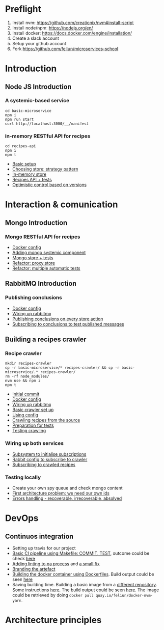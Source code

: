 # Preflight

1. Install nvm: https://github.com/creationix/nvm#install-script
2. Install node/npm: https://nodejs.org/en/
3. Install docker: https://docs.docker.com/engine/installation/
4. Create a slack account
5. Setup your github account
6. Fork https://github.com/feliun/microservices-school

# Introduction

## Node JS Introduction

### A systemic-based service

```
cd basic-microservice
npm i
npm run start
curl http://localhost:3000/__/manifest
```

### in-memory RESTful API for recipes

```
cd recipes-api
npm i
npm t
```
- [Basic setup](https://github.com/feliun/microservices-school/commit/7f8ea46f69017f2b3748313fdabbe98d1d91b792)
- [Choosing store: strategy pattern](https://github.com/feliun/microservices-school/commit/910cb1283606d6d95ba71dd822501001d8942a71)
- [In-memory store](https://github.com/feliun/microservices-school/commit/8b07859deb97d5d98a3ae230b6af74923772e50f)
- [Recipes API + tests](https://github.com/feliun/microservices-school/commit/12ecc27016a67a05e51a43c6853786857a04d0db)
- [Optimistic control based on versions](https://github.com/feliun/microservices-school/commit/8949ea7119156e4eb6e279aa75f770545daa144f)

# Interaction & comunication

## Mongo Introduction

### Mongo RESTful API for recipes
- [Docker config](https://github.com/feliun/microservices-school/commit/829bbc3ced32e701136f94f55c9f0344abfcd377)
- [Adding mongo systemic component](https://github.com/feliun/microservices-school/commit/2deb5b311ee785781d20c098f55a52d32ec5e5a4)
- [Mongo store + tests](https://github.com/feliun/microservices-school/commit/5423f7f0f9c0acd358e8181bcc988e5434e26a1d)
- [Refactor: proxy store](https://github.com/feliun/microservices-school/commit/77b26f343442a9c45f1c029a462db54a776bfc15)
- [Refactor: multiple automatic tests](https://github.com/feliun/microservices-school/commit/ef2eb0d9e000dc63fbab2dce4c761ef089c4d28f)

## RabbitMQ Introduction

### Publishing conclusions
- [Docker config](https://github.com/feliun/microservices-school/commit/efbec01dde74d9ae07a190c801166367660d9da1)
- [Wiring up rabbitmq](https://github.com/feliun/microservices-school/commit/de850c4a9e45aef527e3b0fdb5a7c0d726a9f250)
- [Publishing conclusions on every store action](https://github.com/feliun/microservices-school/commit/a466f9d5d08f510a18919ae3bd94f0965ffe1c59)
- [Subscribing to conclusions to test published messages](https://github.com/feliun/microservices-school/commit/9035623f0742660f56430bfa5437a74e5cc61599)

## Building a recipes crawler

### Recipe crawler
```
mkdir recipes-crawler
cp -r basic-microservice/* recipes-crawler/ && cp -r basic-microservice/.* recipes-crawler/
rm -rf node_modules/
nvm use && npm i
npm t
```
- [Initial commit](https://github.com/feliun/microservices-school/commit/4aa6fb767a751480eeccb667d2bccd73f4e70228)
- [Docker config](https://github.com/feliun/microservices-school/commit/2851c9323f9fd4d794f37091735777c1d4dfca1b)
- [Wiring up rabbitmq](https://github.com/feliun/microservices-school/commit/cf5b166f2f69c20bfa60bb4f30d4bdb0bc68f326)
- [Basic crawler set up](https://github.com/feliun/microservices-school/commit/072825d0bee2e3e46a21963d109a3bcd49b65130)
- [Using config](https://github.com/feliun/microservices-school/commit/cd5b8f8342c24e6adf85572415511cb5fb377dff)
- [Crawling recipes from the source](https://github.com/feliun/microservices-school/commit/1e2005bc386435a3ced034b59d3572278c9b01a3)
- [Preparation for tests](https://github.com/feliun/microservices-school/commit/d2cde89e0405713e18f2a77e50603ac8083e4347)
- [Testing crawling](https://github.com/feliun/microservices-school/commit/52a55c751d130242c2db977a5f60eefe93a33705)

### Wiring up both services
- [Subsystem to initialise subscriptions](https://github.com/feliun/microservices-school/commit/1e87161d2d073e9cd42505a59bb8618a1f72c261)
- [Rabbit config to subscribe to crawler](https://github.com/feliun/microservices-school/commit/3711a1d05f96a31f8b373e4165be976b66fa6746)
- [Subscribing to crawled recipes](https://github.com/feliun/microservices-school/commit/a5468ce5750a8c6b9c1351211467f12ff2c4d787)

### Testing locally
- Create your own spy queue and check mongo content
- [First architecture problem: we need our own ids](https://github.com/feliun/microservices-school/commit/3ec8c312f7468689b537ef4d77aae214979a9773)
- [Errors handling - recoverable, irrecoverable, absolved](https://github.com/feliun/microservices-school/commit/caaf2b38121591366fbe799a9c40eb358705883e)

# DevOps

## Continuos integration
- Setting up travis for our project
- [Basic CI pipeline using Makefile: COMMIT, TEST](https://github.com/feliun/microservices-school/commit/09ee8ba01300d70ef557694aa3d432c7a81708a6), outcome could be check [here](https://travis-ci.org/feliun/microservices-school/builds/252189365)
- [Adding linting to qa process](https://github.com/feliun/microservices-school/commit/590035a42f7eab7ebca6dff67ac61e8d815da4b6) and [a small fix](https://github.com/feliun/microservices-school/commit/5427a38c41e6740cad25709d22331600ff91f864)
- [Branding the artefact](https://github.com/feliun/microservices-school/commit/3d2e01d008d1e831220e756d441f721bb8ea7bf4)
- [Building the docker container using Dockerfiles](https://github.com/feliun/microservices-school/commit/db5d8b1bef578817c6002f93afc07255e72f5968). Build output could be seen [here](https://travis-ci.org/feliun/microservices-school/builds/252595747)
- Saving building time. Building a basic image from a [different repository](https://github.com/feliun/docker-nvm-yarn/commit/1dccb1a679d9a3aa71efe30cde3e24f1a6fcbb8e). Some instructions [here](https://github.com/feliun/docker-nvm-yarn#docker-nvm-yarn). The build output could be seen [here](https://quay.io/repository/feliun/docker-nvm-yarn/build/a5c5ecdd-fea8-436e-9898-dfb2ac60eeba). The image could be retrieved by doing `docker pull quay.io/feliun/docker-nvm-yarn`.


# Architecture principles
